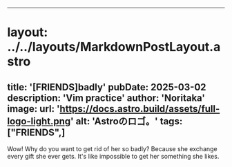 
---
# layout: ../../layouts/MarkdownPostLayout.astro
title: '[FRIENDS]badly'
pubDate: 2025-03-02
description: 'Vim practice'
author: 'Noritaka'
image:
    url: 'https://docs.astro.build/assets/full-logo-light.png'
    alt: 'Astroのロゴ。'
tags: ["FRIENDS",]
---

Wow! Why do you want to get rid of her so badly?
Because she exchange every gift she ever gets.
It's like impossible to get her something she likes.
